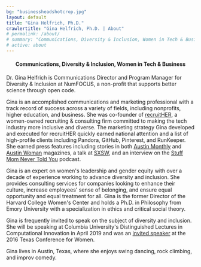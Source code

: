 ```yaml
---
bg: "businessheadshotcrop.jpg"
layout: default
title: "Gina Helfrich, Ph.D."
crawlertitle: "Gina Helfrich, Ph.D. | About"
# permalink: /about/
# summary: "Communications, Diversity & Inclusion, Women in Tech & Business"
# active: about
---
```


<h4 align="center">Communications, Diversity & Inclusion, Women in Tech & Business</h4>  

Dr. Gina Helfrich is Communications Director and Program Manager for Diversity & Inclusion at NumFOCUS, a non-profit that supports better science through open code.

Gina is an accomplished communications and marketing professional with a track record of success across a variety of fields, including nonprofits, higher education, and business. She was co-founder of [recruitHER](http://medium.com/@recruither), a women-owned recruiting & consulting firm committed to making the tech industry more inclusive and diverse. The marketing strategy Gina developed and executed for recruitHER quickly earned national attention and a list of high-profile clients including Pandora, GitHub, Pinterest, and RunKeeper. She earned press features including stories in both [Austin Monthly](http://www.austinmonthly.com/AM/February-2016/Women-We-Love-Gina-Helfrich-Ashley-Doyal/) and [Austin Woman](http://www.austinwomanmagazine.com/articles/now-hiring-diversity) magazines, a talk at [SXSW](http://schedule.sxsw.com/2016/events/event_PP51520), and an interview on the [Stuff Mom Never Told You](http://www.stuffmomnevertoldyou.com/podcasts/spill-your-salary-secrets/) podcast.

Gina is an expert on women's leadership and gender equity with over a decade of experience working to advance diversity and inclusion. She provides consulting services for companies looking to enhance their culture, increase employees' sense of belonging, and ensure equal opportunity and equal treatment for all. Gina is the former Director of the Harvard College Women's Center and holds a Ph.D. in Philosophy from Emory University with a specialization in ethics and critical social theory.

Gina is frequently invited to speak on the subject of diversity and inclusion. She will be speaking at Columbia University's Distinguished Lectures in Computational Innovation in April 2019 and was an [invited speaker](http://ginahelfrich.com/thoughtleadership.html) at the 2016 Texas Conference for Women.

Gina lives in Austin, Texas, where she enjoys swing dancing, rock climbing, and improv comedy.
